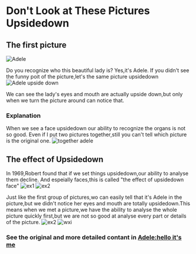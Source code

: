 # Don't Look at These Pictures Upsidedown
## The first picture
![Adele](http://7xrn0b.com1.z0.glb.clouddn.com/912dd7a03d6ed4d6f54e4a98c2d76250.jpg)

Do you recognize who this beautiful lady is?
Yes,it's Adele.
If you didn't see the funny poit of the picture,let's the same picture upsidedown
![Adele upside down](http://7xrn0b.com1.z0.glb.clouddn.com/e2f759ead97c28bf5488bef93ea000af.jpg)

We can see the lady's eyes and mouth are actually upside down,but only when we turn the picture around can notice that.
### Explanation
When we see a face upsidedown our ability to recognize the organs is not so good.
Even if I put two pictures together,still you can't tell which picture is the original one.
![together adele](http://7xrn0b.com1.z0.glb.clouddn.com/9678c5bddbcd10e2f593492e4e39d241.jpg)
## The effect of Upsidedown
In 1969,Robert found that if we set things upsidedown,our ability to analyse them decline.
And espeially faces,this is called "the effect of upsidedown face"
![ex1](http://7xrn0b.com1.z0.glb.clouddn.com/5f024d3c8c2f15143f1a99d96ef09b8c.jpg)
![ex2](http://7xrn0b.com1.z0.glb.clouddn.com/9678c5bddbcd10e2f593492e4e39d241.jpg)

Just like the first group of pictures,wo can easily tell that it's Adele in the picture,but we didn't notice her eyes and mouth are totally upsidedown.This means when we met a picture,we have the ability to analyse the whole picture quickly first,but we are not so good at analyse every part or details of the picture.
![ex2](http://7xrn0b.com1.z0.glb.clouddn.com/4f89c52238b685dc7ec410a06de8cf5b.jpg)
![wxi](http://7xrn0b.com1.z0.glb.clouddn.com/b234d565e5222937b9c7119ab4a7bf66.jpg)

### See the original and more detailed contant in [Adele:hello it's me](http://xue.youdao.com/sw/m/1051444 )
